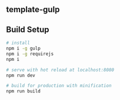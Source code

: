 ## template-gulp



## Build Setup

``` bash
# install
npm i -g gulp
npm i -g requirejs
npm i

# serve with hot reload at localhost:8080
npm run dev

# build for production with minification
npm run build
```